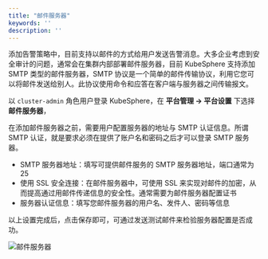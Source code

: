 ```yaml
---
title: "邮件服务器"
keywords: ''
description: ''
---
```


添加告警策略中，目前支持以邮件的方式给用户发送告警消息。大多企业考虑到安全审计的问题，通常会在集群内部部署邮件服务器，目前 KubeSphere 支持添加 SMTP 类型的邮件服务器，SMTP 协议是一个简单的邮件传输协议，利用它您可以将邮件发送给别人。此协议使用命令和应答在客户端与服务器之间传输报文。

以 `cluster-admin` 角色用户登录 KubeSphere，在 **平台管理 → 平台设置** 下选择 **邮件服务器**，

在添加邮件服务器之前，需要用户配置服务器的地址与 SMTP 认证信息。所谓 SMTP 认证，就是要求必须在提供了账户名和密码之后才可以登录 SMTP 服务器。

- SMTP 服务器地址：填写可提供邮件服务的 SMTP 服务器地址，端口通常为 25
- 使用 SSL 安全连接：在邮件服务器中，可使用 SSL 来实现对邮件的加密，从而提高通过用邮件传递信息的安全性。通常需要为邮件服务器配置证书
- 服务器认证信息：填写您邮件服务器的用户名、发件人、密码等信息

以上设置完成后，点击保存即可，可通过发送测试邮件来检验服务器配置是否成功。

![邮件服务器](https://pek3b.qingstor.com/kubesphere-docs/png/20190410015158.png)

